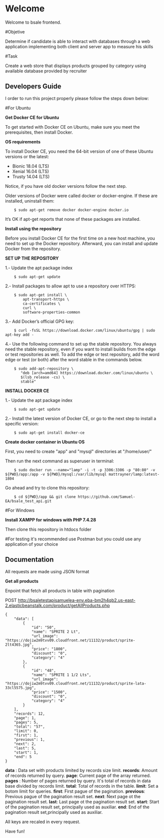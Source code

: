 # Welcome

Welcome to bsale frontend.

#Objetive

Determine if candidate is able to interact with databases through a web application implementing both client and server app to measure his skills

#Task

Create a web store that displays products grouped by category using available database provided by recruiter

## Developers Guide

I order to run this project properly please follow the steps down below:

#For Ubuntu

**Get Docker CE for Ubuntu**

To get started with Docker CE on Ubuntu, make sure you meet the prerequisites, then install Docker.

**OS requirements**

To install Docker CE, you need the 64-bit version of one of these Ubuntu versions or the latest:

* Bionic 18.04 (LTS)
* Xenial 16.04 (LTS)
* Trusty 14.04 (LTS)

Notice, if you have old docker versions follow the next step.

Older versions of Docker were called docker or docker-engine. If these are installed, uninstall them:
```
    $ sudo apt-get remove docker docker-engine docker.io
```

It’s OK if apt-get reports that none of these packages are installed.

**Install using the repository**

Before you install Docker CE for the first time on a new host machine, you need to set up the Docker repository. Afterward, you can install and update Docker from the repository.

**SET UP THE REPOSITORY**

1.- Update the apt package index

```
    $ sudo apt-get update
```

2.- Install packages to allow apt to use a repository over HTTPS:

```
    $ sudo apt-get install \
        apt-transport-https \
        ca-certificates \
        curl \
        software-properties-common
```

3.- Add Docker’s official GPG key:

```
    $ curl -fsSL https://download.docker.com/linux/ubuntu/gpg | sudo apt-key add -
```

   4.- Use the following command to set up the stable repository. You always need the stable repository, even if you want to install builds from the edge or test repositories as well. To add the edge or test repository, add the word edge or test (or both) after the word stable in the commands below.

```
    $ sudo add-apt-repository \
       "deb [arch=amd64] https://download.docker.com/linux/ubuntu \
       $(lsb_release -cs) \
       stable"
```

**INSTALL DOCKER CE**

1.- Update the apt package index

```
    $ sudo apt-get update
```

2.- Install the latest version of Docker CE, or go to the next step to install a specific version:

```
    $ sudo apt-get install docker-ce
```

**Create docker container in Ubuntu OS**

First, you need to create "app" and "mysql" directories at "/home/user/"

Then run the next command as superuser in terminal:

```
    $ sudo docker run --name="lamp" -i -t -p 3306:3306 -p "80:80" -v ${PWD}/app:/app -v ${PWD}/mysql:/var/lib/mysql mattrayner/lamp:latest-1804
```

Go ahead and try to clone this repository:

```
    $ cd ${PWD}/app && git clone https://github.com/Samuel-EA/bsale_test_api.git
```

#For Windows

**Install XAMPP for windows with PHP 7.4.28**

Then clone this repository in htdocs folder

#For testing it's recommended use Postman but you could use any application of your choice


## Documentation
All requests are made using JSON format

**Get all products**

Enpoint that fetch all products in table with pagination

POST http://bsaletestapisamuelea-env.eba-bm2h4qb2.us-east-2.elasticbeanstalk.com/product/getAllProducts.php


```
{
    "data": [
        {
            "id": "50",
            "name": "SPRITE 2 Lt",
            "url_image": "https://dojiw2m9tvv09.cloudfront.net/11132/product/sprite-2lt4365.jpg",
            "price": "1800",
            "discount": "0",
            "category": "4"
        },
        {
            "id": "48",
            "name": "SPRITE 1 1/2 Lts",
            "url_image": "https://dojiw2m9tvv09.cloudfront.net/11132/product/sprite-lata-33cl5575.jpg",
            "price": "1500",
            "discount": "0",
            "category": "4"
        }
    ],
    "records": 12,
    "page": 1,
    "pages": 5,
    "total": "57",
    "limit": 0,
    "first": 1,
    "previous": 1,
    "next": 2,
    "last": 5,
    "start": 1,
    "end": 5
}
```
**data** : Data set with products limited by records size limit.
**records**: Amount of records returned by query.
**page**: Current page of the array returned.
**pages** : Number of pages returned by query. It's total of records in data base divided by records limit.
**total**: Total of records in the table.
**limit**: Set a botom limit for queries.
**first**: First pague of the pagination.
**previous**: Previous pague of the pagination result set.
**next**: Next page ot the pagination result set.
**last**: Last page ot the pagination result set.
**start**: Start of the pagination result set, principally used as auxiliar.
**end**: End of the pagination result set,principally used as auxiliar.

All keys are recaled in every request.

Have fun!

